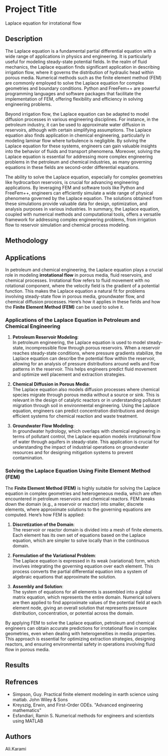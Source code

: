 # Project Title

Laplace equation for irrotational flow

## Description

The Laplace equation is a fundamental partial differential equation with a wide range of applications in physics and engineering. It is particularly useful for modeling steady-state potential fields. In the realm of fluid mechanics, the Laplace equation finds significant application in describing irrigation flow, where it governs the distribution of hydraulic head within porous media. Numerical methods such as the finite element method (FEM) are commonly employed to solve the Laplace equation for complex geometries and boundary conditions. Python and FreeFem++ are powerful programming languages and software packages that facilitate the implementation of FEM, offering flexibility and efficiency in solving engineering problems.

Beyond irrigation flow, the Laplace equation can be adapted to model diffusion processes in various engineering disciplines. For instance, in the petroleum industry, it can be used to approximate water diffusion in reservoirs, although with certain simplifying assumptions. The Laplace equation also finds application in chemical engineering, particularly in modeling laminar flow where turbulence is negligible. By solving the Laplace equation for these systems, engineers can gain valuable insights into the behavior of fluids and transport phenomena. Moreover, solving the Laplace equation is essential for addressing more complex engineering problems in the petroleum and chemical industries, as many governing equations in these fields are second-order differential equations.

The ability to solve the Laplace equation, especially for complex geometries like hydrocarbon reservoirs, is crucial for advancing engineering applications. By leveraging FEM and software tools like Python and FreeFem++, engineers can efficiently simulate a wide range of physical phenomena governed by the Laplace equation. The solutions obtained from these simulations provide valuable data for design, optimization, and analysis purposes in various industries. In summary, the Laplace equation, coupled with numerical methods and computational tools, offers a versatile framework for addressing complex engineering problems, from irrigation flow to reservoir simulation and chemical process modeling.



## Methodology



## Applications


In petroleum and chemical engineering, the Laplace equation plays a crucial role in modeling **irrotational flow** in porous media, fluid reservoirs, and chemical processes. Irrotational flow refers to fluid movement with no rotational component, where the velocity field is the gradient of a potential function. This makes the Laplace equation a natural fit for problems involving steady-state flow in porous media, groundwater flow, and chemical diffusion processes. Here’s how it applies in these fields and how the **Finite Element Method (FEM)** can be used to solve it.

### Applications of the Laplace Equation in Petroleum and Chemical Engineering

1. **Petroleum Reservoir Modeling**:  
   In petroleum engineering, the Laplace equation is used to model steady-state, incompressible flow through porous reservoirs. When a reservoir reaches steady-state conditions, where pressure gradients stabilize, the Laplace equation can describe the potential flow within the reservoir, allowing for an analysis of pressure distributions around wells and flow patterns in the reservoir. This helps engineers predict fluid movement and optimize well placement and extraction strategies.

2. **Chemical Diffusion in Porous Media**:  
   The Laplace equation also models diffusion processes where chemical species migrate through porous media without a source or sink. This is relevant in the design of catalytic reactors or in understanding pollutant migration through soil in environmental engineering. Using the Laplace equation, engineers can predict concentration distributions and design efficient systems for chemical reaction and waste treatment.

3. **Groundwater Flow Modeling**:  
   In groundwater hydrology, which overlaps with chemical engineering in terms of pollutant control, the Laplace equation models irrotational flow of water through aquifers in steady-state. This application is crucial for understanding the impact of industrial operations on groundwater resources and for designing mitigation systems to prevent contamination.

### Solving the Laplace Equation Using Finite Element Method (FEM)

The **Finite Element Method (FEM)** is highly suitable for solving the Laplace equation in complex geometries and heterogeneous media, which are often encountered in petroleum reservoirs and chemical reactors. FEM breaks down the domain (e.g., a reservoir or reactor) into smaller, discrete elements, where approximate solutions to the governing equations are computed. Here’s how FEM is applied:

1. **Discretization of the Domain**:  
   The reservoir or reactor domain is divided into a mesh of finite elements. Each element has its own set of equations based on the Laplace equation, which are simpler to solve locally than in the continuous domain.

2. **Formulation of the Variational Problem**:  
   The Laplace equation is expressed in its weak (variational) form, which involves integrating the governing equation over each element. This process converts the partial differential equation into a system of algebraic equations that approximate the solution.

3. **Assembly and Solution**:  
   The system of equations for all elements is assembled into a global matrix equation, which represents the entire domain. Numerical solvers are then applied to find approximate values of the potential field at each element node, giving an overall solution that represents pressure distribution, concentration, or potential across the domain.

By applying FEM to solve the Laplace equation, petroleum and chemical engineers can obtain accurate predictions for irrotational flow in complex geometries, even when dealing with heterogeneities in media properties. This approach is essential for optimizing extraction strategies, designing reactors, and ensuring environmental safety in operations involving fluid flow in porous media.



## Results



## Refrences

* Simpson, Guy. Practical finite element modeling in earth science using matlab. John Wiley & Sons
* Kreyszig, Erwin, and First-Order ODEs. "Advanced engineering mathematics"
* Esfandiari, Ramin S. Numerical methods for engineers and scientists using MATLAB



## Authors

Ali.Karami



